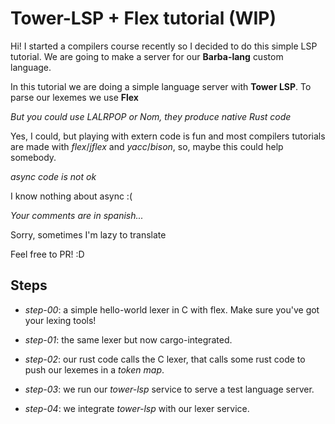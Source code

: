 # Tower-LSP + Flex tutorial (WIP)

Hi! I started a compilers course recently so I decided to do this simple LSP tutorial. We are going to make a server for our **Barba-lang** custom language.

In this tutorial we are doing a simple language server with **Tower LSP**. To parse our lexemes we use **Flex**

*But you could use LALRPOP or Nom, they produce native Rust code*

Yes, I could, but playing with extern code is fun and most compilers tutorials are made with *flex*/*jflex* and *yacc*/*bison*, so, maybe this could help somebody.

*async code is not ok*

I know nothing about async :(

*Your comments are in spanish...*

Sorry, sometimes I'm lazy to translate

Feel free to PR! :D


## Steps

* *step-00*: a simple hello-world lexer in C with flex. Make sure you've got your lexing tools!

* *step-01*: the same lexer but now cargo-integrated.

* *step-02*: our rust code calls the C lexer, that calls some rust code to push our lexemes in a *token map*.

* *step-03*: we run our *tower-lsp* service to serve a test language server.

* *step-04*: we integrate *tower-lsp* with our lexer service.
